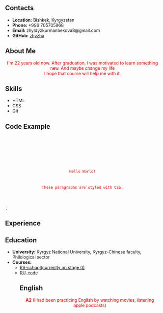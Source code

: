 <!DOCTYPE html>
<html lang="en-US">
  <head>
    <meta charset="UTF-8">
    <meta http-equiv="X-UA-Compatible" content="IE=edge">
    <meta name="viewport" content="width=device-width, initial-scale=1">

<meta name="generator" content="Jekyll v3.9.0" />
<meta property="og:title" content="rsschool-cv" />
<meta property="og:locale" content="en_US" />

    
  </head>
  <body>
    <div class="container-lg px-3 my-5 markdown-body">
     

<h2 id="contacts"><strong>Contacts</strong></h2>
<ul>
  <li><strong>Location:</strong> Bishkek, Kyrgyzstan</li>
  <li><strong>Phone:</strong> +996 705705968</li>
  <li><strong>Email:</strong> zhyldyzkurmanbekova8@gmail.com</li>
  <li><strong>GitHub:</strong> <a href="https://github.com/zhyzha">zhyzha</a></li>
</ul>

<h2 id="about-me"><strong>About Me</strong></h2>
<p>I'm 22 years old now. After graduation, I was motivated to learn something new. And maybe change my life<br />
I hope that course will help me with it. </p>

<h2 id="skills"><strong>Skills</strong></h2>
<ul>
  <li>HTML</li>
  <li>CSS</li>
  <li>Git</li>
</ul>

<h2 id="code-example"><strong>Code Example</strong></h2>
<div class="language-plaintext highlighter-rouge"><div class="highlight"><pre class="highlight"><code><!DOCTYPE html>
<html>
<head>
<style>
p {
  color: red;
  text-align: center;
} 
</style>
</head>
<body>

<p>Hello World!</p>
<p>These paragraphs are styled with CSS.</p>

</body>
</html>;
</code></pre></div></div>

<h2 id="experience"><strong>Experience</strong></h2>

<h2 id="education"><strong>Education</strong></h2>
<ul>
  <li><strong>University:</strong> Kyrgyz National University, Kyrgyz-Chinese faculty, Philological sector</li>
  <li><strong>Courses:</strong>
    <ul>
      <li><a href="https://rs.school/js-stage0/">RS-school(currently on stage 0)</a></li>
      <li><a href="https://ru.code-basics.com/languages/html">RU-code</a></li>
     
   
  </li>


<h2 id="english"><strong>English</strong></h2>
<p><strong>A2</strong> (I had been practicing English by watching movies, listening apple podcasts)</p>



      
 
    
  </body>
</html>

